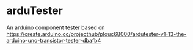 # arduTester
An arduino component tester based on https://create.arduino.cc/projecthub/plouc68000/ardutester-v1-13-the-arduino-uno-transistor-tester-dbafb4
